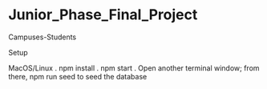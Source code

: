 # Junior_Phase_Final_Project

Campuses-Students

Setup

MacOS/Linux
. npm install
. npm start
. Open another terminal window; from there, npm run seed to seed the database

